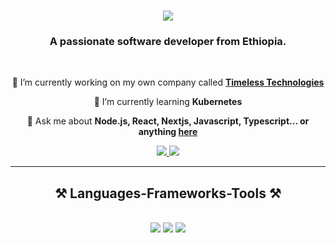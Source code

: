 
<h1 align="center">
    <img src="https://readme-typing-svg.herokuapp.com/?font=Righteous&size=35&center=true&vCenter=true&width=500&height=70&duration=4000&lines=Hi+There!+👋;+I'm+Alula+Mekonen!;" />
</h1>

<h3 align="center">A passionate software developer from Ethiopia.</h3>

<br/>

<div align="center">
 
 🔭 I’m currently working on my own company called **<a href="https://timeless-tech.netlify.app" target="_blank">Timeless Technologies</a>**
 
 🌱 I’m currently learning **Kubernetes**

💬 Ask me about **Node.js, React, Nextjs, Javascript, Typescript... or anything [here](https://github.com/alulamoke/alulamoke/issues)**

 </div>
 
<div align="center"> 
  <a href="mailto:alulamoke09@gmail.com" target="_blank">
    <img src="https://img.shields.io/badge/Gmail-333333?style=for-the-badge&logo=gmail&logoColor=red" />
  </a>
  <a href="https://www.linkedin.com/in/alula-mekonen-3a26aa186/" target="_blank">
    <img src="https://img.shields.io/badge/LinkedIn-0077B5?style=for-the-badge&logo=linkedin&logoColor=white" target="_blank" />
  </a>
</div>

 <hr/>
 
<h2 align="center">⚒️ Languages-Frameworks-Tools ⚒️</h2>
<br/>
<div align="center">
    <img src="https://skillicons.dev/icons?i=html,css,javascript,typescript,nodejs,python" />
    <img src="https://skillicons.dev/icons?i=react,redux,nextjs,tailwind,express,flutter,electron,mongodb,mysql,firebase" />
    <img src="https://skillicons.dev/icons?i=git,github,vscode,figma,docker" /><br>
</div>

<br/>

